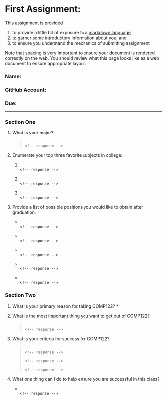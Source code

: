 # First Assignment:
This assignment is provided
  1. to provide a little bit of exposure to a [markdown language](https://www.markdownguide.org)
  1. to garner some introductory information about you, and 
  1. to ensure you understand the mechanics of submitting assignment

Note that spacing is very important to ensure your document is rendered correctly on the web.
You should review what this page looks like as a web document to ensure appropriate layout.

### Name:                                                                <!-- response -->
### GitHub Account:                                                      <!-- response -->
### Due:                                                                 <!-- response -->

---
### Section One
1. What is your major?
   >                                                                     <!-- response -->
   <!-- Place your response after the '>' ensuring you have at least one space after the '>' -->

1. Enumerate your top three favorite subjects in college:
   1.                                                                   <!-- response -->
   1.                                                                   <!-- response -->
   1.                                                                   <!-- response -->
   <!-- An ordered list will automatically have the line numbers updated for you. -->
 
1. Provide a list of possible positions you would like to obtain after graduation.
   *                                                                    <!-- response -->
   *                                                                    <!-- response -->
   *                                                                    <!-- response -->
   *                                                                    <!-- response -->
   *                                                                    <!-- response -->
  <!-- This is an example of an unordered list. -->
  <!-- Feel free to add or remove additional response lines as needed. -->

### Section Two
1. What is your primary reason for taking COMP122?
   *    

1. What is the most important thing you want to get out of COMP122?
   >                                                                    <!-- response -->

1. What is your criteria for success for COMP122?
   >                                                                    <!-- response -->
   >                                                                    <!-- response -->
   >                                                                    <!-- response -->
   <!-- The above is an example of a multi-line response. -->
   <!-- Feel free to add or remove additional response lines as needed. -->

1. What one thing can I do to help ensure you are successful in this class?
   *                                                                    <!-- response -->


